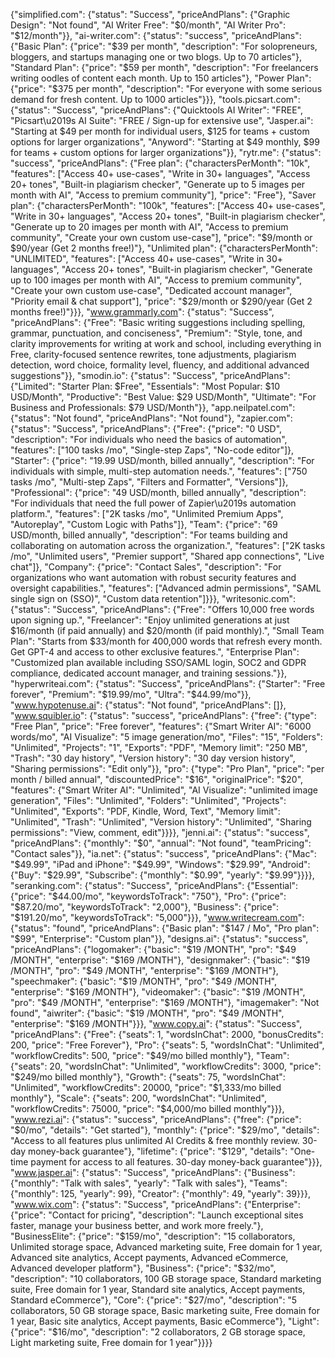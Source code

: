 {"simplified.com": {"status": "Success", "priceAndPlans": {"Graphic Design": "Not found", "AI Writer Free": "$0/month", "AI Writer Pro": "$12/month"}}, "ai-writer.com": {"status": "success", "priceAndPlans": {"Basic Plan": {"price": "$39 per month", "description": "For solopreneurs, bloggers, and startups managing one or two blogs. Up to 70 articles"}, "Standard Plan": {"price": "$59 per month", "description": "For freelancers writing oodles of content each month. Up to 150 articles"}, "Power Plan": {"price": "$375 per month", "description": "For everyone with some serious demand for fresh content. Up to 1000 articles"}}}, "tools.picsart.com": {"status": "Success", "priceAndPlans": {"Quicktools AI Writer": "FREE", "Picsart\u2019s AI Suite": "FREE / Sign-up for extensive use", "Jasper.ai": "Starting at $49 per month for individual users, $125 for teams + custom options for larger organizations", "Anyword": "Starting at $49 monthly, $99 for teams + custom options for larger organizations"}}, "rytr.me": {"status": "success", "priceAndPlans": {"Free plan": {"charactersPerMonth": "10k", "features": ["Access 40+ use-cases", "Write in 30+ languages", "Access 20+ tones", "Built-in plagiarism checker", "Generate up to 5 images per month with AI", "Access to premium community"], "price": "Free"}, "Saver plan": {"charactersPerMonth": "100k", "features": ["Access 40+ use-cases", "Write in 30+ languages", "Access 20+ tones", "Built-in plagiarism checker", "Generate up to 20 images per month with AI", "Access to premium community", "Create your own custom use-case"], "price": "$9/month or $90/year (Get 2 months free!)"}, "Unlimited plan": {"charactersPerMonth": "UNLIMITED", "features": ["Access 40+ use-cases", "Write in 30+ languages", "Access 20+ tones", "Built-in plagiarism checker", "Generate up to 100 images per month with AI", "Access to premium community", "Create your own custom use-case", "Dedicated account manager", "Priority email & chat support"], "price": "$29/month or $290/year (Get 2 months free!)"}}}, "www.grammarly.com": {"status": "Success", "priceAndPlans": {"Free": "Basic writing suggestions including spelling, grammar, punctuation, and conciseness", "Premium": "Style, tone, and clarity improvements for writing at work and school, including everything in Free, clarity-focused sentence rewrites, tone adjustments, plagiarism detection, word choice, formality level, fluency, and additional advanced suggestions"}}, "smodin.io": {"status": "Success", "priceAndPlans": {"Limited": "Starter Plan: $Free", "Essentials": "Most Popular: $10 USD/Month", "Productive": "Best Value: $29 USD/Month", "Ultimate": "For Business and Professionals: $79 USD/Month"}}, "app.neilpatel.com": {"status": "Not found", "priceAndPlans": "Not found"}, "zapier.com": {"status": "Success", "priceAndPlans": {"Free": {"price": "0 USD", "description": "For individuals who need the basics of automation", "features": ["100 tasks /mo", "Single-step Zaps", "No-code editor"]}, "Starter": {"price": "19.99 USD/month, billed annually", "description": "For individuals with simple, multi-step automation needs.", "features": ["750 tasks /mo", "Multi-step Zaps", "Filters and Formatter", "Versions"]}, "Professional": {"price": "49 USD/month, billed annually", "description": "For individuals that need the full power of Zapier\u2019s automation platform.", "features": ["2K tasks /mo", "Unlimited Premium Apps", "Autoreplay", "Custom Logic with Paths"]}, "Team": {"price": "69 USD/month, billed annually", "description": "For teams building and collaborating on automation across the organization.", "features": ["2K tasks /mo", "Unlimited users", "Premier support", "Shared app connections", "Live chat"]}, "Company": {"price": "Contact Sales", "description": "For organizations who want automation with robust security features and oversight capabilities.", "features": ["Advanced admin permissions", "SAML single sign on (SSO)", "Custom data retention"]}}}, "writesonic.com": {"status": "Success", "priceAndPlans": {"Free": "Offers 10,000 free words upon signing up.", "Freelancer": "Enjoy unlimited generations at just $16/month (if paid annually) and $20/month (if paid monthly).", "Small Team Plan": "Starts from $33/month for 400,000 words that refresh every month. Get GPT-4 and access to other exclusive features.", "Enterprise Plan": "Customized plan available including SSO/SAML login, SOC2 and GDPR compliance, dedicated account manager, and training sessions."}}, "hyperwriteai.com": {"status": "Success", "priceAndPlans": {"Starter": "Free forever", "Premium": "$19.99/mo", "Ultra": "$44.99/mo"}}, "www.hypotenuse.ai": {"status": "Not found", "priceAndPlans": []}, "www.squibler.io": {"status": "success", "priceAndPlans": {"free": {"type": "Free Plan", "price": "Free forever", "features": {"Smart Writer AI": "6000 words/mo", "AI Visualize": "5 image generation/mo", "Files": "15", "Folders": "Unlimited", "Projects": "1", "Exports": "PDF", "Memory limit": "250 MB", "Trash": "30 day history", "Version history": "30 day version history", "Sharing permissions": "Edit only"}}, "pro": {"type": "Pro Plan", "price": "per month / billed annual", "discountedPrice": "$16", "originalPrice": "$20", "features": {"Smart Writer AI": "Unlimited", "AI Visualize": "unlimited image generation", "Files": "Unlimited", "Folders": "Unlimited", "Projects": "Unlimited", "Exports": "PDF, Kindle, Word, Text", "Memory limit": "Unlimited", "Trash": "Unlimited", "Version history": "Unlimited", "Sharing permissions": "View, comment, edit"}}}}, "jenni.ai": {"status": "success", "priceAndPlans": {"monthly": "$0", "annual": "Not found", "teamPricing": "Contact sales"}}, "ia.net": {"status": "success", "priceAndPlans": {"Mac": "$49.99", "iPad and iPhone": "$49.99", "Windows": "$29.99", "Android": {"Buy": "$29.99", "Subscribe": {"monthly": "$0.99", "yearly": "$9.99"}}}}, "seranking.com": {"status": "Success", "priceAndPlans": {"Essential": {"price": "$44.00/mo", "keywordsToTrack": "750"}, "Pro": {"price": "$87.20/mo", "keywordsToTrack": "2,000"}, "Business": {"price": "$191.20/mo", "keywordsToTrack": "5,000"}}}, "www.writecream.com": {"status": "found", "priceAndPlans": {"Basic plan": "$147 / Mo", "Pro plan": "$99", "Enterprise": "Custom plan"}}, "designs.ai": {"status": "success", "priceAndPlans": {"logomaker": {"basic": "$19 /MONTH", "pro": "$49 /MONTH", "enterprise": "$169 /MONTH"}, "designmaker": {"basic": "$19 /MONTH", "pro": "$49 /MONTH", "enterprise": "$169 /MONTH"}, "speechmaker": {"basic": "$19 /MONTH", "pro": "$49 /MONTH", "enterprise": "$169 /MONTH"}, "videomaker": {"basic": "$19 /MONTH", "pro": "$49 /MONTH", "enterprise": "$169 /MONTH"}, "imagemaker": "Not found", "aiwriter": {"basic": "$19 /MONTH", "pro": "$49 /MONTH", "enterprise": "$169 /MONTH"}}}, "www.copy.ai": {"status": "Success", "priceAndPlans": {"Free": {"seats": 1, "wordsInChat": 2000, "bonusCredits": 200, "price": "Free Forever"}, "Pro": {"seats": 5, "wordsInChat": "Unlimited", "workflowCredits": 500, "price": "$49/mo billed monthly"}, "Team": {"seats": 20, "wordsInChat": "Unlimited", "workflowCredits": 3000, "price": "$249/mo billed monthly"}, "Growth": {"seats": 75, "wordsInChat": "Unlimited", "workflowCredits": 20000, "price": "$1,333/mo billed monthly"}, "Scale": {"seats": 200, "wordsInChat": "Unlimited", "workflowCredits": 75000, "price": "$4,000/mo billed monthly"}}}, "www.rezi.ai": {"status": "success", "priceAndPlans": {"free": {"price": "$0/mo", "details": "Get started"}, "monthly": {"price": "$29/mo", "details": "Access to all features plus unlimited AI Credits & free monthly review. 30-day money-back guarantee"}, "lifetime": {"price": "$129", "details": "One-time payment for access to all features. 30-day money-back guarantee"}}}, "www.jasper.ai": {"status": "Success", "priceAndPlans": {"Business": {"monthly": "Talk with sales", "yearly": "Talk with sales"}, "Teams": {"monthly": 125, "yearly": 99}, "Creator": {"monthly": 49, "yearly": 39}}}, "www.wix.com": {"status": "Success", "priceAndPlans": {"Enterprise": {"price": "Contact for pricing", "description": "Launch exceptional sites faster, manage your business better, and work more freely."}, "BusinessElite": {"price": "$159/mo", "description": "15 collaborators, Unlimited storage space, Advanced marketing suite, Free domain for 1 year, Advanced site analytics, Accept payments, Advanced eCommerce, Advanced developer platform"}, "Business": {"price": "$32/mo", "description": "10 collaborators, 100 GB storage space, Standard marketing suite, Free domain for 1 year, Standard site analytics, Accept payments, Standard eCommerce"}, "Core": {"price": "$27/mo", "description": "5 collaborators, 50 GB storage space, Basic marketing suite, Free domain for 1 year, Basic site analytics, Accept payments, Basic eCommerce"}, "Light": {"price": "$16/mo", "description": "2 collaborators, 2 GB storage space, Light marketing suite, Free domain for 1 year"}}}}